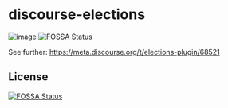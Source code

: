 # discourse-elections 
![image](https://travis-ci.org/angusmcleod/discourse-elections.svg?branch=master)
[![FOSSA Status](https://app.fossa.io/api/projects/git%2Bgithub.com%2Fangusmcleod%2Fdiscourse-elections.svg?type=shield)](https://app.fossa.io/projects/git%2Bgithub.com%2Fangusmcleod%2Fdiscourse-elections?ref=badge_shield)

See further: https://meta.discourse.org/t/elections-plugin/68521


## License
[![FOSSA Status](https://app.fossa.io/api/projects/git%2Bgithub.com%2Fangusmcleod%2Fdiscourse-elections.svg?type=large)](https://app.fossa.io/projects/git%2Bgithub.com%2Fangusmcleod%2Fdiscourse-elections?ref=badge_large)